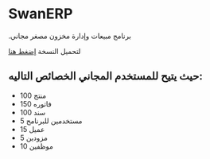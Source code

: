# SwanERP
.برنامج مبيعات وإدارة مخزون مصغر مجاني

لتحميل النسخة [إضغط هنا](https://github.com/SALAHADEEN-DEV/SwanERP_Versions/releases/tag/v1.2024.0.1)

## حيث يتيح للمستخدم المجاني الخصائص التاليه:
- 100 منتج
- 150 فاتوره
- 100 سند
- 5 مستخدمين للبرنامج
- 15 عميل
- 5 مزودين
- 10 موظفين
